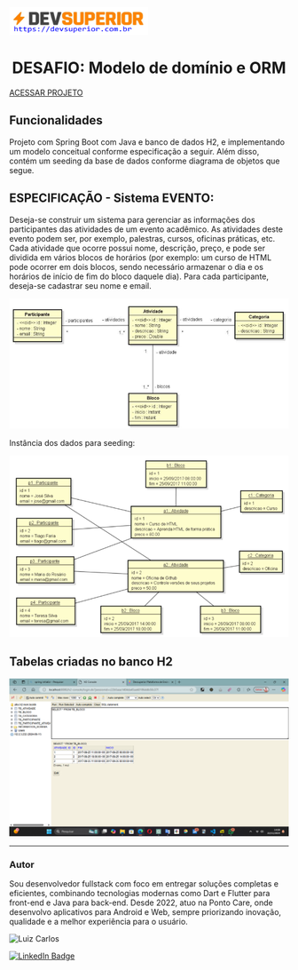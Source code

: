 <img width="250" height="50" src="assets/images/devSuperior.png"/>
<p>
<h1 align="center">DESAFIO: Modelo de domínio e ORM</h1>

<a href="()"></a>
[ACESSAR  PROJETO](https://github.com/luizzlcs/dsevent/blob/master/src/main/java/com/antares/dsevent/entities/Atividade.java)


## Funcionalidades



Projeto com Spring Boot com Java e banco de dados H2, e implementando um  modelo conceitual conforme especificação a seguir. Além disso, contém um seeding da base de dados conforme diagrama de objetos que segue.


## ESPECIFICAÇÃO - Sistema EVENTO:
Deseja-se construir um sistema para gerenciar as informações dos participantes das atividades de um evento acadêmico. As atividades deste evento podem ser, por exemplo, palestras, cursos, oficinas práticas, etc. Cada atividade que ocorre possui nome, descrição, preço, e pode ser dividida em vários blocos de horários (por exemplo: um curso de HTML pode ocorrer em dois blocos, sendo necessário armazenar o dia e os horários de início de fim do bloco daquele dia). Para cada participante, deseja-se
cadastrar seu nome e email.

![Alt text](assets/images/image.png) 


Instância dos dados para seeding:

![Alt text](assets/images/image-1.png)


</p>

## Tabelas criadas no banco H2
![Alt text](assets/images/image-2.png)


---
### Autor
Sou desenvolvedor fullstack com foco em entregar soluções completas e eficientes, combinando tecnologias modernas como Dart e Flutter para front-end e Java para back-end. Desde 2022, atuo na Ponto Care, onde desenvolvo aplicativos para Android e Web, sempre priorizando inovação, qualidade e a melhor experiência para o usuário.

<img alt="Luiz Carlos" title="Luiz Carlos" src="https://avatars.githubusercontent.com/u/29442285?s=96&v=4" height="100" width="100" />

[![LinkedIn Badge](https://img.shields.io/badge/-LUIZ_CARLOS-blue?style=flat-square&logo=Linkedin&logoColor=white&link=https://www.linkedin.com/in/luizzlcs/)](https://www.linkedin.com/in/luizzlcs/)